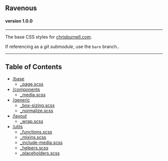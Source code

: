 ## Ravenous

#### version 1.0.0

--------

The base CSS styles for [chrisburnell.com](https://chrisburnell.com/).

If referencing as a *git submodule*, use the `bare` branch..

--------

## Table of Contents

- [/base](/base)
  - [_page.scss](/base/_page.scss)
- [/components](/components)
  - [_media.scss](/components/_media.scss)
- [/generic](/generic)
  - [_box-sizing.scss](/generic/_box-sizing.scss)
  - [_normalize.scss](/generic/_normalize.scss)
- [/layout](/layout)
  - [_wrap.scss](/layout/_wrap.scss)
- [/utils](/utils)
  - [_functions.scss](/utils/_functions.scss)
  - [_mixins.scss](/utils/_mixins.scss)
  - [_include-media.scss](/utils/_include-media.scss)
  - [_helpers.scss](/utils/_helpers.scss)
  - [_placeholders.scss](/utils/_placeholders.scss)
